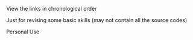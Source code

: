 View the links in chronological order

Just for revising some basic skills (may not contain all the source codes)

Personal Use
